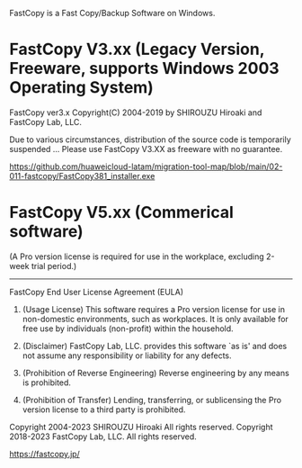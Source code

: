FastCopy is a Fast Copy/Backup Software on Windows.

# FastCopy V3.xx (Legacy Version, Freeware, supports Windows 2003 Operating System)

FastCopy ver3.x Copyright(C) 2004-2019 by SHIROUZU Hiroaki and FastCopy Lab, LLC.

Due to various circumstances, distribution of the source code is temporarily suspended ... Please use FastCopy V3.XX as freeware with no guarantee.

https://github.com/huaweicloud-latam/migration-tool-map/blob/main/02-011-fastcopy/FastCopy381_installer.exe


# FastCopy V5.xx (Commerical software)

(A Pro version license is required for use in the workplace, excluding 2-week trial period.)

---------------------------------------------------------------------------
FastCopy End User License Agreement (EULA)

  1. (Usage License) This software requires a Pro version license for use in non-domestic environments, such as workplaces. It is only available for free use by individuals (non-profit) within the household.

  2. (Disclaimer) FastCopy Lab, LLC. provides this software `as is' and does not assume any responsibility or liability for any defects.

  3. (Prohibition of Reverse Engineering) Reverse engineering by any means is prohibited.

  4. (Prohibition of Transfer) Lending, transferring, or sublicensing the Pro version license to a third party is prohibited.

  Copyright 2004-2023 SHIROUZU Hiroaki All rights reserved.
  Copyright 2018-2023 FastCopy Lab, LLC. All rights reserved.

https://fastcopy.jp/

